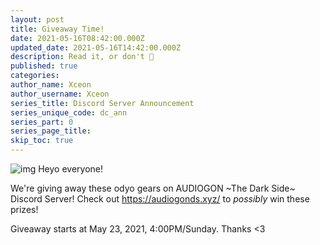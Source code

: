```yaml
---
layout: post
title: Giveaway Time!
date: 2021-05-16T08:42:00.000Z
updated_date: 2021-05-16T14:42:00.000Z
description: Read it, or don't 🤷
published: true
categories:
author_name: Xceon
author_username: Xceon
series_title: Discord Server Announcement
series_unique_code: dc_ann
series_part: 0
series_page_title: 
skip_toc: true
---
```

![img](https://i.postimg.cc/CxxvNCJ0/audiogon-banner-entry-2.png)
Heyo everyone!

We're giving away these odyo gears on AUDIOGON ~The Dark Side~ Discord Server!
Check out https://audiogonds.xyz/ to *possibly* win these prizes!

Giveaway starts at May 23, 2021, 4:00PM/Sunday.
Thanks <3
